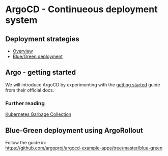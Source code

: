 # ArgoCD - Continueous deployment system

## Deployment strategies
- [Overview](https://blog.christianposta.com/deploy/blue-green-deployments-a-b-testing-and-canary-releases/)
- [Blue/Green deployment](https://www.redhat.com/en/topics/devops/what-is-blue-green-deployment)

## Argo - getting started

We will introduce ArgoCD by experimenting with the [getting started](https://argo-cd.readthedocs.io/en/stable/getting_started/) guide from their official docs.

### Further reading 

[Kubernetes Garbage Collection](https://kubernetes.io/docs/concepts/architecture/garbage-collection/#controlling-how-the-garbage-collector-deletes-dependents)

## Blue-Green deployment using ArgoRollout

Follow the guide in:  
https://github.com/argoproj/argocd-example-apps/tree/master/blue-green